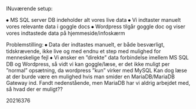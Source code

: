 lNuværende setup:

⦁	MS SQL server DB indeholder alt vores live data
⦁	Vi indtaster manuelt vores relevante data i goggle docs
⦁	Wordpress tilgår goggle doc og viser vores indtastede data på hjemmeside/infoskærm


Problemstilling:
⦁	Data der indtastes manuelt, er både besværligt, tidskrævende, ikke live og med endnu et step med mulighed for menneskelige fejl
⦁	Vi ønsker en ”direkte” data forbindelse imellem MS SQL DB og Wordpress, så vidt vi kan goggle/læse, er det ikke muligt per ”normal” opsætning, da wordpress ”kun” virker med MySQL
Kan dog læse at der burde være en mulighed hvis man smider en MariaDB/MariaDB Gateway ind.
 Fandt nedenstående, men MariaDB har vi aldrig arbejdet med, så hvad der er muligt??

20216376